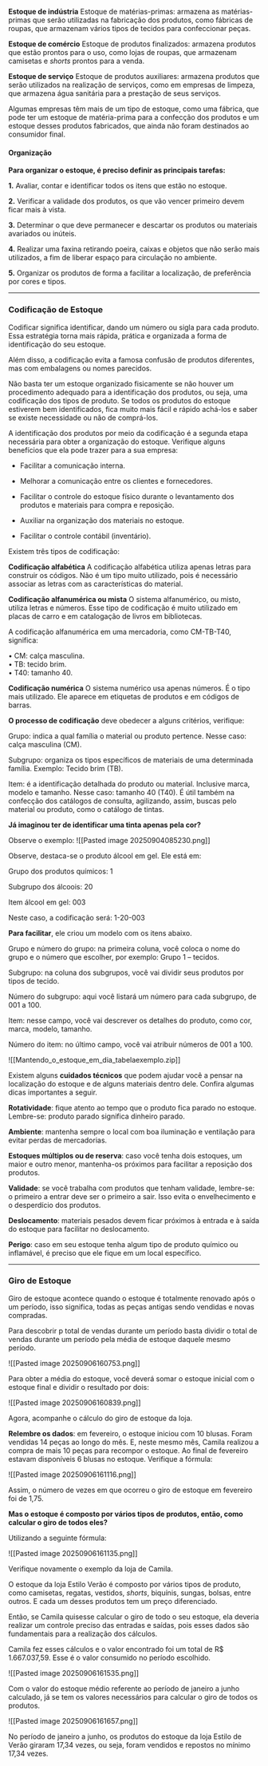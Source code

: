 
**Estoque de indústria**
Estoque de matérias-primas: armazena as matérias-primas que serão utilizadas na fabricação dos produtos, como fábricas de roupas, que armazenam vários tipos de tecidos para confeccionar peças.

**Estoque de comércio**
Estoque de produtos finalizados: armazena produtos que estão prontos para o uso, como lojas de roupas, que armazenam camisetas e _shorts_ prontos para a venda.

**Estoque de serviço**
Estoque de produtos auxiliares: armazena produtos que serão utilizados na realização de serviços, como em empresas de limpeza, que armazena água sanitária para a prestação de seus serviços.

Algumas empresas têm mais de um tipo de estoque, como uma fábrica, que pode ter um estoque de matéria-prima para a confecção dos produtos e um estoque desses produtos fabricados, que ainda não foram destinados ao consumidor final.

#### Organização
**Para organizar o estoque, é preciso definir as principais tarefas:**

**1.** Avaliar, contar e identificar todos os itens que estão no estoque.

**2.** Verificar a validade dos produtos, os que vão vencer primeiro devem ficar mais à vista.

**3.** Determinar o que deve permanecer e descartar os produtos ou materiais avariados ou inúteis.

**4.** Realizar uma faxina retirando poeira, caixas e objetos que não serão mais utilizados, a fim de liberar espaço para circulação no ambiente.

**5.** Organizar os produtos de forma a facilitar a localização, de preferência por cores e tipos.

____
### Codificação de Estoque 

Codificar significa identificar, dando um número ou sigla para cada produto. Essa estratégia torna mais rápida, prática e organizada a forma de identificação do seu estoque.

Além disso, a codificação evita a famosa confusão de produtos diferentes, mas com embalagens ou nomes parecidos.

Não basta ter um estoque organizado fisicamente se não houver um procedimento adequado para a identificação dos produtos, ou seja, uma codificação dos tipos de produto. Se todos os produtos do estoque estiverem bem identificados, fica muito mais fácil e rápido achá-los e saber se existe necessidade ou não de comprá-los.

A identificação dos produtos por meio da codificação é a segunda etapa necessária para obter a organização do estoque. Verifique alguns benefícios que ela pode trazer para a sua empresa:

- Facilitar a comunicação interna.

- Melhorar a comunicação entre os clientes e fornecedores.

- Facilitar o controle do estoque físico durante o levantamento dos produtos e materiais para compra e reposição.

- Auxiliar na organização dos materiais no estoque.

- Facilitar o controle contábil (inventário).

Existem três tipos de codificação:

**Codificação alfabética**
A codificação alfabética utiliza apenas letras para construir os códigos. Não é um tipo muito utilizado, pois é necessário associar as letras com as características do material.

**Codificação alfanumérica ou mista**
O sistema alfanumérico, ou misto, utiliza letras e números. Esse tipo de codificação é muito utilizado em placas de carro e em catalogação de livros em bibliotecas.

A codificação alfanumérica em uma mercadoria, como CM-TB-T40, significa:

• CM: calça masculina.  
• TB: tecido brim.  
• T40: tamanho 40.

**Codificação numérica**
O sistema numérico usa apenas números. É o tipo mais utilizado. Ele aparece em etiquetas de produtos e em códigos de barras.


**O processo de codificação** deve obedecer a alguns critérios, verifique:

Grupo: indica a qual família o material ou produto pertence. Nesse caso: calça masculina (CM).

Subgrupo: organiza os tipos específicos de materiais de uma determinada família. Exemplo: Tecido brim (TB).

Item: é a identificação detalhada do produto ou material. Inclusive marca, modelo e tamanho. Nesse caso: tamanho 40 (T40). É útil também na confecção dos catálogos de consulta, agilizando, assim, buscas pelo material ou produto, como o catálogo de tintas.

**Já imaginou ter de identificar uma tinta apenas pela cor?**

Observe o exemplo:
![[Pasted image 20250904085230.png]]

Observe, destaca-se o produto álcool em gel. Ele está em:

Grupo dos produtos químicos: 1

Subgrupo dos álcoois: 20

Item álcool em gel: 003

Neste caso, a codificação será: 1-20-003


**Para facilitar**, ele criou um modelo com os itens abaixo.

Grupo e número do grupo: na primeira coluna, você coloca o nome do grupo e o número que escolher, por exemplo: Grupo 1 – tecidos.

Subgrupo: na coluna dos subgrupos, você vai dividir seus produtos por tipos de tecido.

Número do subgrupo: aqui você listará um número para cada subgrupo, de 001 a 100.

Item: nesse campo, você vai descrever os detalhes do produto, como cor, marca, modelo, tamanho.

Número do item: no último campo, você vai atribuir números de 001 a 100.

![[Mantendo_o_estoque_em_dia_tabelaexemplo.zip]]

Existem alguns **cuidados técnicos** que podem ajudar você a pensar na localização do estoque e de alguns materiais dentro dele. Confira algumas dicas importantes a seguir.

**Rotatividade**: fique atento ao tempo que o produto fica parado no estoque. Lembre-se: produto parado significa dinheiro parado.

**Ambiente**: mantenha sempre o local com boa iluminação e ventilação para evitar perdas de mercadorias.

**Estoques múltiplos ou de reserva**: caso você tenha dois estoques, um maior e outro menor, mantenha-os próximos para facilitar a reposição dos produtos.

**Validade**: se você trabalha com produtos que tenham validade, lembre-se: o primeiro a entrar deve ser o primeiro a sair. Isso evita o envelhecimento e o desperdício dos produtos.

**Deslocamento**: materiais pesados devem ficar próximos à entrada e à saída do estoque para facilitar no deslocamento.

**Perigo**: caso em seu estoque tenha algum tipo de produto químico ou inflamável, é preciso que ele fique em um local específico.

----
### Giro de Estoque

Giro de estoque acontece quando o estoque é totalmente renovado após o um período, isso significa, todas as peças antigas sendo vendidas e novas compradas.

Para descobrir p total de vendas durante um período basta dividir o total de vendas durante um período pela média de estoque daquele mesmo período.

![[Pasted image 20250906160753.png]]


Para obter a média do estoque, você deverá somar o estoque inicial com o estoque final e dividir o resultado por dois:

![[Pasted image 20250906160839.png]]

Agora, acompanhe o cálculo do giro de estoque da loja.

**Relembre os dados**: em fevereiro, o estoque iniciou com 10 blusas. Foram vendidas 14 peças ao longo do mês. E, neste mesmo mês, Camila realizou a compra de mais 10 peças para recompor o estoque. Ao final de fevereiro estavam disponíveis 6 blusas no estoque. Verifique a fórmula:

![[Pasted image 20250906161116.png]]

Assim, o número de vezes em que ocorreu o giro de estoque em fevereiro foi de 1,75.

**Mas o estoque é composto por vários tipos de produtos, então, como calcular o giro de todos eles?**

Utilizando a seguinte fórmula:

![[Pasted image 20250906161135.png]]

Verifique novamente o exemplo da loja de Camila.

O estoque da loja Estilo Verão é composto por vários tipos de produto, como camisetas, regatas, vestidos, _shorts_, biquínis, sungas, bolsas, entre outros. E cada um desses produtos tem um preço diferenciado.

Então, se Camila quisesse calcular o giro de todo o seu estoque, ela deveria realizar um controle preciso das entradas e saídas, pois esses dados são fundamentais para a realização dos cálculos.

Camila fez esses cálculos e o valor encontrado foi um total de R$ 1.667.037,59. Esse é o valor consumido no período escolhido.

![[Pasted image 20250906161535.png]]

Com o valor do estoque médio referente ao período de janeiro a junho calculado, já se tem os valores necessários para calcular o giro de todos os produtos.

![[Pasted image 20250906161657.png]]

No período de janeiro a junho, os produtos do estoque da loja Estilo de Verão giraram 17,34 vezes, ou seja, foram vendidos e repostos no mínimo 17,34 vezes.